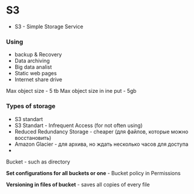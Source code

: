  # S3 
 
 - S3 - Simple Storage Service
 
 ### Using
 
 - backup & Recovery
 - Data archiving
 - Big data analist
 - Static web pages
 - Internet share drive

Max object size - 5 tb
Max object size in ine put - 5gb

### Types of storage

- S3 standart
- S3 Standart - Infrequent Access (for not often using)
- Reduced Redundancy Storage  - cheaper  (для файлов, которые можно восстановить)
- Amazon Glacier  - для архива, но ждать несколько часов для доступа
-

Bucket - such as directory

**Set configurations for all buckets or one**   - Bucket policy in Permissions

**Versioning in files of bucket**   - saves all copies of every file
